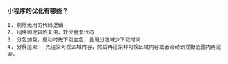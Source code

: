 
**小程序的优化有哪些？**

 	1. 剔除无用的代码逻辑
 	2. 组件和逻辑的复用，较少重复代码
 	3. 分包加载，启动时先下载主包，启用分包减少下载时间 
 	4. 分屏渲染： 先渲染可视区域内容，然后再渲染非可视区域内容或者滚动到视野范围内再渲染。